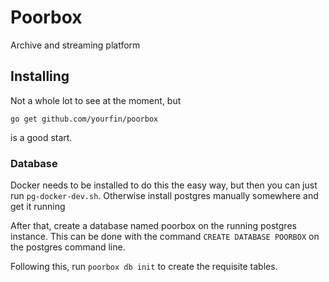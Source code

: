 # Poorbox
Archive and streaming platform

## Installing
Not a whole lot to see at the moment,
but

    go get github.com/yourfin/poorbox

is a good start.

### Database
Docker needs to be installed to do this the easy way, but then you can just run `pg-docker-dev.sh`. Otherwise install postgres manually somewhere and get it running

After that, create a database named poorbox on the running postgres instance. This can be done with the command `CREATE DATABASE POORBOX` on the postgres command line.

Following this, run `poorbox db init` to create the requisite tables.
